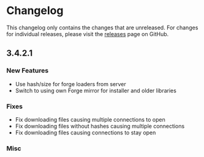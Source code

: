 # Changelog

This changelog only contains the changes that are unreleased. For changes for individual releases, please visit the
[releases](https://github.com/ATLauncher/ATLauncher/releases) page on GitHub.

## 3.4.2.1

### New Features
- Use hash/size for forge loaders from server
- Switch to using own Forge mirror for installer and older libraries

### Fixes
- Fix downloading files causing multiple connections to open
- Fix downloading files without hashes causing multiple connections
- Fix downloading files causing connections to stay open

### Misc
